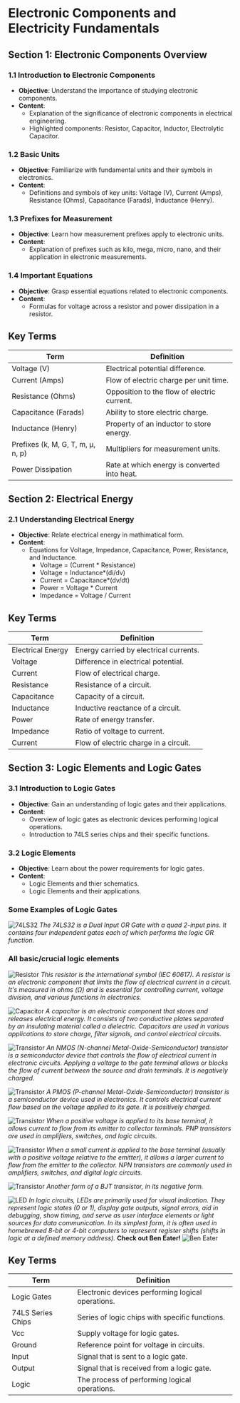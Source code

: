 
# Electronic Components and Electricity Fundamentals

## Section 1: Electronic Components Overview

### 1.1 Introduction to Electronic Components

- **Objective**: Understand the importance of studying electronic components.
- **Content**:
  - Explanation of the significance of electronic components in electrical engineering.
  - Highlighted components: Resistor, Capacitor, Inductor, Electrolytic Capacitor.

### 1.2 Basic Units

- **Objective**: Familiarize with fundamental units and their symbols in electronics.
- **Content**:
  - Definitions and symbols of key units: Voltage (V), Current (Amps), Resistance (Ohms), Capacitance (Farads), Inductance (Henry).

### 1.3 Prefixes for Measurement

- **Objective**: Learn how measurement prefixes apply to electronic units.
- **Content**:
  - Explanation of prefixes such as kilo, mega, micro, nano, and their application in electronic measurements.

### 1.4 Important Equations

- **Objective**: Grasp essential equations related to electronic components.
- **Content**:
  - Formulas for voltage across a resistor and power dissipation in a resistor.

## Key Terms

| Term                       | Definition                                      |
|----------------------------|-------------------------------------------------|
| Voltage (V)                 | Electrical potential difference.                |
| Current (Amps)              | Flow of electric charge per unit time.         |
| Resistance (Ohms)           | Opposition to the flow of electric current.    |
| Capacitance (Farads)        | Ability to store electric charge.              |
| Inductance (Henry)          | Property of an inductor to store energy.       |
| Prefixes (k, M, G, T, m, μ, n, p) | Multipliers for measurement units.        |
| Power Dissipation           | Rate at which energy is converted into heat.   |


## Section 2: Electrical Energy

### 2.1 Understanding Electrical Energy

- **Objective**: Relate electrical energy in mathimatical form.
- **Content**:
  - Equations for Voltage, Impedance, Capacitance, Power, Resistance, and Inductance.
    - Voltage = (Current * Resistance)
    - Voltage = Inductance*(di/dv)
    - Current = Capacitance*(dv/dt)
    - Power = Voltage * Current
    - Impedance = Voltage / Current

## Key Terms

| Term                | Definition                                       |
|---------------------|--------------------------------------------------|
| Electrical Energy   | Energy carried by electrical currents.           |
| Voltage             | Difference in electrical potential.              |
| Current             | Flow of electrical charge.                       |
| Resistance          | Resistance of a circuit.                         |
| Capacitance         | Capacity of a circuit.                           |
| Inductance          | Inductive reactance of a circuit.                |
| Power               | Rate of energy transfer.                         |
| Impedance           | Ratio of voltage to current.                     |
| Current             | Flow of electric charge in a circuit.            |

## Section 3: Logic Elements and Logic Gates

### 3.1 Introduction to Logic Gates

- **Objective**: Gain an understanding of logic gates and their applications.
- **Content**:
  - Overview of logic gates as electronic devices performing logical operations.
  - Introduction to 74LS series chips and their specific functions.

### 3.2 Logic Elements

- **Objective**: Learn about the power requirements for logic gates.
- **Content**:
  - Logic Elements and thier schematics.
  - Logic Elements and their applications. 

### Some Examples of Logic Gates
![74LS32](https://github.com/AdilHydari/Digital_Design_Logic_HW/blob/master/image_source/74ls32.png?raw=true)
*The 74LS32 is a Dual Input OR Gate with a quad 2-input pins. It contains four independent gates each of which performs the logic OR function.*

### All basic/crucial logic elements
![Resistor](https://github.com/AdilHydari/Digital_Design_Logic_HW/blob/master/image_source/Resistor_Kicad.png?raw=true)
*This resistor is the international symbol (IEC 60617). A resistor is an electronic component that limits the flow of electrical current in a circuit. It's measured in ohms (Ω) and is essential for controlling current, voltage division, and various functions in electronics.*

![Capacitor](https://github.com/AdilHydari/Digital_Design_Logic_HW/blob/master/image_source/Capacitor.png?raw=true)
*A capacitor is an electronic component that stores and releases electrical energy. It consists of two conductive plates separated by an insulating material called a dielectric. Capacitors are used in various applications to store charge, filter signals, and control electrical circuits.*

![Transistor](https://github.com/AdilHydari/Digital_Design_Logic_HW/blob/master/image_source/Dual_NMOS_transistor.png?raw=true)
*An NMOS (N-channel Metal-Oxide-Semiconductor) transistor is a semiconductor device that controls the flow of electrical current in electronic circuits. Applying a voltage to the gate terminal allows or blocks the flow of current between the source and drain terminals. It is negatively charged.*

![Transistor](https://github.com/AdilHydari/Digital_Design_Logic_HW/blob/master/image_source/PMOS_transistor.png?raw=true)
*A PMOS (P-channel Metal-Oxide-Semiconductor) transistor is a semiconductor device used in electronics. It controls electrical current flow based on the voltage applied to its gate. It is positively charged.*

![Transistor](https://github.com/AdilHydari/Digital_Design_Logic_HW/blob/master/image_source/PNP_transistor.png?raw=true)
*When a positive voltage is applied to its base terminal, it allows current to flow from its emitter to collector terminals. PNP transistors are used in amplifiers, switches, and logic circuits.*

![Transistor](https://github.com/AdilHydari/Digital_Design_Logic_HW/blob/master/image_source/NPN_Transistor.png?raw=true)
*When a small current is applied to the base terminal (usually with a positive voltage relative to the emitter), it allows a larger current to flow from the emitter to the collector. NPN transistors are commonly used in amplifiers, switches, and digital logic circuits.*

![Transistor](https://github.com/AdilHydari/Digital_Design_Logic_HW/blob/master/image_source/BJT_transistor.png?raw=true)
*Another form of a BJT transistor, in its negative form.*

![LED](https://github.com/AdilHydari/Digital_Design_Logic_HW/blob/master/image_source/LED.png?raw=true)
*In logic circuits, LEDs are primarily used for visual indication. They represent logic states (0 or 1), display gate outputs, signal errors, aid in debugging, show timing, and serve as user interface elements or light sources for data communication. In its simplest form, it is often used in homebrewed 8-bit or 4-bit computers to represent register shifts (shifts in logic at a defined memory address).* 
**Check out Ben Eater!** ![Ben Eater](https://www.youtube.com/watch?v=HyznrdDSSGM&list=PLowKtXNTBypGqImE405J2565dvjafglHU)

## Key Terms

| Term                 | Definition                               |
|----------------------|------------------------------------------|
| Logic Gates          | Electronic devices performing logical operations. |
| 74LS Series Chips    | Series of logic chips with specific functions.   |
| Vcc                  | Supply voltage for logic gates.                |
| Ground               | Reference point for voltage in circuits.       |
| Input                | Signal that is sent to a logic gate.            |
| Output               | Signal that is received from a logic gate.      |
| Logic                | The process of performing logical operations.   |


